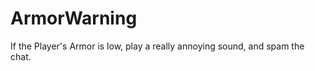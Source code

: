 ArmorWarning
============

If the Player's Armor is low, play a really annoying sound, and spam the chat.
